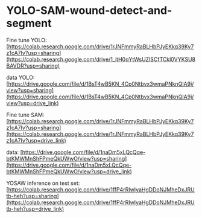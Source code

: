# YOLO-SAM-wound-detect-and-segment



Fine tune YOLO: [https://colab.research.google.com/drive/1rJNFmmyRaBLHbPJyEKkq39Ky7z1cA7Iv?usp=sharing](https://colab.research.google.com/drive/1_itH0qYtWsUZlSCfTCkl0VYKSU8BAVDR?usp=sharing)

data YOLO: [https://drive.google.com/file/d/1BsT4wB5KN_4Cp0Ntbvx3wmaPNknQIA9j/view?usp=sharing](https://drive.google.com/file/d/1BsT4wB5KN_4Cp0Ntbvx3wmaPNknQIA9j/view?usp=drive_link)

Fine tune SAM: [https://colab.research.google.com/drive/1rJNFmmyRaBLHbPJyEKkq39Ky7z1cA7Iv?usp=sharing](https://colab.research.google.com/drive/1rJNFmmyRaBLHbPJyEKkq39Ky7z1cA7Iv?usp=drive_link)

data: [https://drive.google.com/file/d/1naDm5xLQcQqe-btKMWMnShFPmeQkUWwO/view?usp=sharing](https://drive.google.com/file/d/1naDm5xLQcQqe-btKMWMnShFPmeQkUWwO/view?usp=drive_link)

YOSAW inference on test set: [https://colab.research.google.com/drive/1ffP4rRIwIyaHgDDoNJMheDxJRUtb-heh?usp=sharing](https://colab.research.google.com/drive/1ffP4rRIwIyaHgDDoNJMheDxJRUtb-heh?usp=drive_link)
